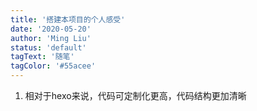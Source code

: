 ```yaml
---
title: '搭建本项目的个人感受'
date: '2020-05-20'
author: 'Ming Liu'
status: 'default'
tagText: '随笔'
tagColor: '#55acee'
---
```


1. 相对于hexo来说，代码可定制化更高，代码结构更加清晰
